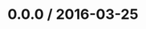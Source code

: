<!--remark setext-->

<!--lint disable no-multiple-toplevel-headings-->

0.0.0 / 2016-03-25
==================
